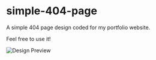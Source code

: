 # simple-404-page
A simple 404 page design coded for my portfolio website.

Feel free to use it!

![Design Preview](relative/path/to/img.jpg?raw=true "Title")

